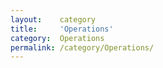 ```yaml
---
layout:    category
title:     'Operations'
category:  Operations
permalink: /category/Operations/
---
```

